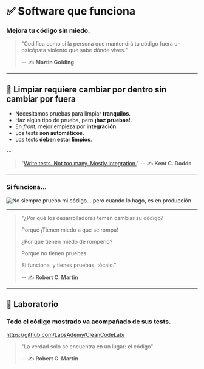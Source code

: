 # ✅ Software que funciona

### Mejora tu código sin miedo.

>"Codifica como si la persona que mantendrá tu código fuera un psicópata violento que sabe dónde vives."
>
> -- ✍️ **Martin Golding**

---

## 🧪 Limpiar requiere cambiar por dentro sin cambiar por fuera

- Necesitamos pruebas para limpiar **tranquilos**.
- Haz algún tipo de prueba, pero **¡haz pruebas!**.
- En _front_, mejor empieza por **integración**.
- Los tests **son automáticos**.
- Los tests **deben estar limpios**.

--

>"[Write tests. Not too many. Mostly integration.](https://kentcdodds.com/blog/write-tests)"
> -- ✍️ **Kent C. Dodds**

---

### Si funciona...

![No siempre pruebo mi código... pero cuando lo hago, es en producción](https://github.com/LabsAdemy/CleanCodeLab/blob/main/assets/test-production.jpeg)

---

> "¿Por qué los desarrolladores temen cambiar su código?
>
> Porque ¡Tienen miedo a que se rompa!
>
> ¿Por qué tienen miedo de romperlo?
>
> Porque no tienen pruebas.
>
> Si funciona, y tienes pruebas, tócalo."
>
> -- ✍️ **Robert C. Martin**

---

## 📝 Laboratorio

### Todo el código mostrado va acompañado de sus tests.

https://github.com/LabsAdemy/CleanCodeLab/

> "La verdad sólo se encuentra en un lugar: el código"
>
> -- ✍️ **Robert C. Martin**